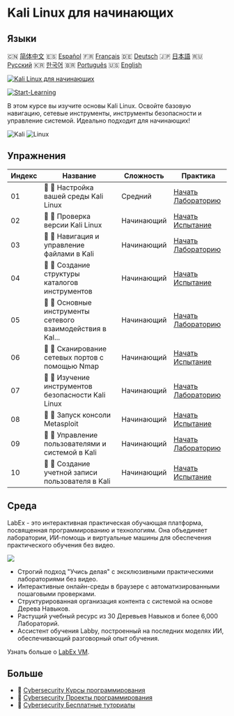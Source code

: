 # Kali Linux для начинающих

## Языки

🇨🇳 [简体中文](README_zh.md) 🇪🇸 [Español](README_es.md) 🇫🇷 [Français](README_fr.md) 🇩🇪 [Deutsch](README_de.md) 🇯🇵 [日本語](README_ja.md) 🇷🇺 [Русский](README_ru.md) 🇰🇷 [한국어](README_ko.md) 🇧🇷 [Português](README_pt.md) 🇺🇸 [English](README.md) 

[![Kali Linux для начинающих](https://cover-creator.labex.io/kali-linux-for-beginners.png?lang=ru)](https://labex.io/ru/courses/kali-linux-for-beginners)

[![Start-Learning](https://img.shields.io/badge/Start-Learning-whitesmoke?style=for-the-badge)](https://labex.io/ru/courses/kali-linux-for-beginners)

В этом курсе вы изучите основы Kali Linux. Освойте базовую навигацию, сетевые инструменты, инструменты безопасности и управление системой. Идеально подходит для начинающих!

![Kali](https://img.shields.io/badge/Kali-whitesmoke?style=for-the-badge&logo=kali)
![Linux](https://img.shields.io/badge/Linux-whitesmoke?style=for-the-badge&logo=linux)


## Упражнения

|   Индекс | Название                                                    | Сложность   | Практика                                                                                                                          |
|----------|-------------------------------------------------------------|-------------|-----------------------------------------------------------------------------------------------------------------------------------|
|       01 | 📖 🔵 Настройка вашей среды Kali Linux                      | Средний     | <a target='_blank' href='https://labex.io/ru/tutorials/kali-setting-up-your-kali-linux-environment-552195'>Начать Лабораторию</a> |
|       02 | 🎯 🔵 Проверка версии Kali Linux                            | Начинающий  | <a target='_blank' href='https://labex.io/ru/tutorials/kali-verify-kali-linux-version-552268'>Начать Испытание</a>                |
|       03 | 📖 🔵 Навигация и управление файлами в Kali                 | Начинающий  | <a target='_blank' href='https://labex.io/ru/tutorials/kali-navigating-and-managing-files-in-kali-552194'>Начать Лабораторию</a>  |
|       04 | 🎯 🔵 Создание структуры каталогов инструментов             | Начинающий  | <a target='_blank' href='https://labex.io/ru/tutorials/kali-build-tool-directory-structure-552274'>Начать Испытание</a>           |
|       05 | 📖 🔵 Основные инструменты сетевого взаимодействия в Kal... | Начинающий  | <a target='_blank' href='https://labex.io/ru/tutorials/kali-basic-networking-tools-in-kali-552191'>Начать Лабораторию</a>         |
|       06 | 🎯 🔵 Сканирование сетевых портов с помощью Nmap            | Начинающий  | <a target='_blank' href='https://labex.io/ru/tutorials/kali-scan-network-ports-with-nmap-552280'>Начать Испытание</a>             |
|       07 | 📖 🔵 Изучение инструментов безопасности Kali Linux         | Начинающий  | <a target='_blank' href='https://labex.io/ru/tutorials/kali-exploring-kali-s-security-tools-552192'>Начать Лабораторию</a>        |
|       08 | 🎯 🔵 Запуск консоли Metasploit                             | Начинающий  | <a target='_blank' href='https://labex.io/ru/tutorials/kali-start-metasploit-console-552287'>Начать Испытание</a>                 |
|       09 | 📖 🔵 Управление пользователями и системой в Kali           | Начинающий  | <a target='_blank' href='https://labex.io/ru/tutorials/kali-managing-users-and-system-in-kali-552193'>Начать Лабораторию</a>      |
|       10 | 🎯 🔵 Создание учетной записи пользователя в Kali           | Начинающий  | <a target='_blank' href='https://labex.io/ru/tutorials/kali-create-user-account-in-kali-552291'>Начать Испытание</a>              |

## Среда

LabEx - это интерактивная практическая обучающая платформа, посвященная программированию и технологиям. Она объединяет лаборатории, ИИ-помощь и виртуальные машины для обеспечения практического обучения без видео.

![](https://tutorial-screenshot.getvm.io/images/vm-1725247253.png)

- Строгий подход "Учись делая" с эксклюзивными практическими лабораториями без видео.
- Интерактивные онлайн-среды в браузере с автоматизированными пошаговыми проверками.
- Структурированная организация контента с системой на основе Дерева Навыков.
- Растущий учебный ресурс из 30 Деревьев Навыков и более 6,000 Лабораторий.
- Ассистент обучения Labby, построенный на последних моделях ИИ, обеспечивающий разговорный опыт обучения.

Узнать больше о [LabEx VM](https://support.labex.io/using-labex/virtual-machine).

## Больше

- 🔗 [Cybersecurity Курсы программирования](https://github.com/labex-labs/awesome-programming-courses)
- 🔗 [Cybersecurity Проекты программирования](https://github.com/labex-labs/awesome-programming-projects)
- 🔗 [Cybersecurity Бесплатные туториалы](https://github.com/labex-labs/cybersecurity-free-tutorials)

